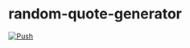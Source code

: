 # random-quote-generator

[![Push](https://github.com/kadaliao/random-quote-generator/actions/workflows/branch.yml/badge.svg?branch=main)](https://github.com/kadaliao/random-quote-generator/actions/workflows/branch.yml)
